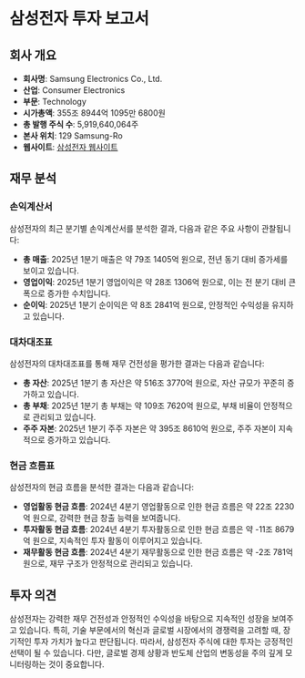 # 삼성전자 투자 보고서

## 회사 개요
- **회사명**: Samsung Electronics Co., Ltd.
- **산업**: Consumer Electronics
- **부문**: Technology
- **시가총액**: 355조 8944억 1095만 6800원
- **총 발행 주식 수**: 5,919,640,064주
- **본사 위치**: 129 Samsung-Ro
- **웹사이트**: [삼성전자 웹사이트](https://www.samsung.com)

## 재무 분석

### 손익계산서
삼성전자의 최근 분기별 손익계산서를 분석한 결과, 다음과 같은 주요 사항이 관찰됩니다:

- **총 매출**: 2025년 1분기 매출은 약 79조 1405억 원으로, 전년 동기 대비 증가세를 보이고 있습니다.
- **영업이익**: 2025년 1분기 영업이익은 약 28조 1306억 원으로, 이는 전 분기 대비 큰 폭으로 증가한 수치입니다.
- **순이익**: 2025년 1분기 순이익은 약 8조 2841억 원으로, 안정적인 수익성을 유지하고 있습니다.

### 대차대조표
삼성전자의 대차대조표를 통해 재무 건전성을 평가한 결과는 다음과 같습니다:

- **총 자산**: 2025년 1분기 총 자산은 약 516조 3770억 원으로, 자산 규모가 꾸준히 증가하고 있습니다.
- **총 부채**: 2025년 1분기 총 부채는 약 109조 7620억 원으로, 부채 비율이 안정적으로 관리되고 있습니다.
- **주주 자본**: 2025년 1분기 주주 자본은 약 395조 8610억 원으로, 주주 자본이 지속적으로 증가하고 있습니다.

### 현금 흐름표
삼성전자의 현금 흐름을 분석한 결과는 다음과 같습니다:

- **영업활동 현금 흐름**: 2024년 4분기 영업활동으로 인한 현금 흐름은 약 22조 2230억 원으로, 강력한 현금 창출 능력을 보여줍니다.
- **투자활동 현금 흐름**: 2024년 4분기 투자활동으로 인한 현금 흐름은 약 -11조 8679억 원으로, 지속적인 투자 활동이 이루어지고 있습니다.
- **재무활동 현금 흐름**: 2024년 4분기 재무활동으로 인한 현금 흐름은 약 -2조 781억 원으로, 재무 구조가 안정적으로 관리되고 있습니다.

## 투자 의견
삼성전자는 강력한 재무 건전성과 안정적인 수익성을 바탕으로 지속적인 성장을 보여주고 있습니다. 특히, 기술 부문에서의 혁신과 글로벌 시장에서의 경쟁력을 고려할 때, 장기적인 투자 가치가 높다고 판단됩니다. 따라서, 삼성전자 주식에 대한 투자는 긍정적인 선택이 될 수 있습니다. 다만, 글로벌 경제 상황과 반도체 산업의 변동성을 주의 깊게 모니터링하는 것이 중요합니다.
